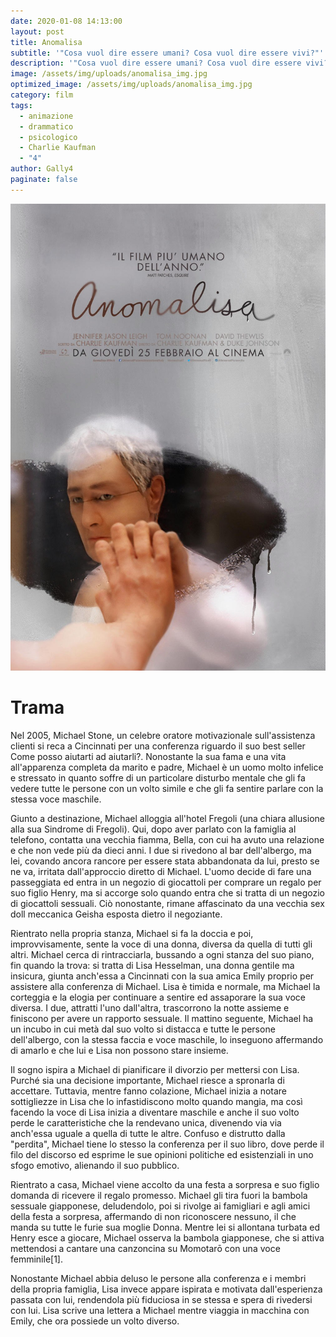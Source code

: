 ```yaml
---
date: 2020-01-08 14:13:00
layout: post
title: Anomalisa
subtitle: '"Cosa vuol dire essere umani? Cosa vuol dire essere vivi?"'
description: '"Cosa vuol dire essere umani? Cosa vuol dire essere vivi?"'
image: /assets/img/uploads/anomalisa_img.jpg
optimized_image: /assets/img/uploads/anomalisa_img.jpg
category: film
tags:
  - animazione
  - drammatico
  - psicologico
  - Charlie Kaufman
  - "4"
author: Gally4
paginate: false
---
```

![](/assets/img/uploads/anomalisa_locandina.jpg)

# Trama

Nel 2005, Michael Stone, un celebre oratore motivazionale sull'assistenza clienti si reca a Cincinnati per una conferenza riguardo il suo best seller Come posso aiutarti ad aiutarli?. Nonostante la sua fama e una vita all'apparenza completa da marito e padre, Michael è un uomo molto infelice e stressato in quanto soffre di un particolare disturbo mentale che gli fa vedere tutte le persone con un volto simile e che gli fa sentire parlare con la stessa voce maschile.

Giunto a destinazione, Michael alloggia all'hotel Fregoli (una chiara allusione alla sua Sindrome di Fregoli). Qui, dopo aver parlato con la famiglia al telefono, contatta una vecchia fiamma, Bella, con cui ha avuto una relazione e che non vede più da dieci anni. I due si rivedono al bar dell'albergo, ma lei, covando ancora rancore per essere stata abbandonata da lui, presto se ne va, irritata dall'approccio diretto di Michael. L'uomo decide di fare una passeggiata ed entra in un negozio di giocattoli per comprare un regalo per suo figlio Henry, ma si accorge solo quando entra che si tratta di un negozio di giocattoli sessuali. Ciò nonostante, rimane affascinato da una vecchia sex doll meccanica Geisha esposta dietro il negoziante.

Rientrato nella propria stanza, Michael si fa la doccia e poi, improvvisamente, sente la voce di una donna, diversa da quella di tutti gli altri. Michael cerca di rintracciarla, bussando a ogni stanza del suo piano, fin quando la trova: si tratta di Lisa Hesselman, una donna gentile ma insicura, giunta anch'essa a Cincinnati con la sua amica Emily proprio per assistere alla conferenza di Michael. Lisa è timida e normale, ma Michael la corteggia e la elogia per continuare a sentire ed assaporare la sua voce diversa. I due, attratti l'uno dall'altra, trascorrono la notte assieme e finiscono per avere un rapporto sessuale. Il mattino seguente, Michael ha un incubo in cui metà dal suo volto si distacca e tutte le persone dell'albergo, con la stessa faccia e voce maschile, lo inseguono affermando di amarlo e che lui e Lisa non possono stare insieme.

Il sogno ispira a Michael di pianificare il divorzio per mettersi con Lisa. Purché sia una decisione importante, Michael riesce a spronarla di accettare. Tuttavia, mentre fanno colazione, Michael inizia a notare sottigliezze in Lisa che lo infastidiscono molto quando mangia, ma così facendo la voce di Lisa inizia a diventare maschile e anche il suo volto perde le caratteristiche che la rendevano unica, divenendo via via anch'essa uguale a quella di tutte le altre. Confuso e distrutto dalla "perdita", Michael tiene lo stesso la conferenza per il suo libro, dove perde il filo del discorso ed esprime le sue opinioni politiche ed esistenziali in uno sfogo emotivo, alienando il suo pubblico.

Rientrato a casa, Michael viene accolto da una festa a sorpresa e suo figlio domanda di ricevere il regalo promesso. Michael gli tira fuori la bambola sessuale giapponese, deludendolo, poi si rivolge ai famigliari e agli amici della festa a sorpresa, affermando di non riconoscere nessuno, il che manda su tutte le furie sua moglie Donna. Mentre lei si allontana turbata ed Henry esce a giocare, Michael osserva la bambola giapponese, che si attiva mettendosi a cantare una canzoncina su Momotarō con una voce femminile\[1].

Nonostante Michael abbia deluso le persone alla conferenza e i membri della propria famiglia, Lisa invece appare ispirata e motivata dall'esperienza passata con lui, rendendola più fiduciosa in se stessa e spera di rivedersi con lui. Lisa scrive una lettera a Michael mentre viaggia in macchina con Emily, che ora possiede un volto diverso.